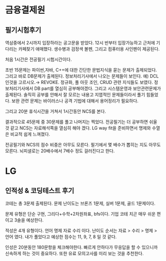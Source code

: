 # 금융결제원
## 필기시험후기

역삼중에서 2시까지 입장하라는 공고문을 받았다. 12시 반부터 입장가능하고 근처에 기다리는 카페찾기 애매했다. 생수병과 검정색 볼펜, 그리고 컴퓨터용 사인펜이 제공된다.

처음 1시간은 전공필기 시험시간이다. 

초반 15문제는 파이썬,자바, C++에 대한 간단한 문법지식을 묻는 문제가 출제되었다. 그리고 바로 DB문제가 출제된다. 정보처리기사에서 나오는 문제들이 보인다.  예) DCL 인것을 고르시오.→ REVOKE. 정규화, 풀 아웃 조인, CRUD 관련 지식들도 보였다. 정보처리기사에서 DB part를 열심히 공부해야겠다. 그리고 시스템운영과 보안관련문제가 출제된다. 솔직히 공부를 안해서 잘 모르는 내용고 지엽적인 문제들이라서 풀기 힘들었다. 보완 관련 문제는 바이러스나 공격 기법에 대해서 용어정리가 필요하다. 

그리고 20분 휴식시간을 거쳐서 1시간동안 NCS를 본다.

결과적으로 45문제 중 30문제를 풀고 나머지는 찍었다. 전공필기는 더 공부하면 쉬울 것 같고 NCS는 자료해석쪽을 열심히 해야 겠다. LG way fit을 준비하면서 명제와 수열은 비교적 쉽게 느껴졌다.

전공필기와 NCS의 점수 비중은 아무도 모른다. 필기에서 몇 배수가 뽑히는 지도 아무도 모른다. 뇌피셜로는 20배수에서 7배수 정도 걸러진다고 한다.

# LG
## 인적성 & 코딩테스트 후기
코테는 총 3문제 출제된다. 문제 난이도는 브론즈 1문제, 실버 1문제, 골드 1문제이다.

문제 유형은 단순 구현, 그리다+수학+2차원좌표, bfs이다. 기업 코테 치곤 매우 쉬운 편이고 3솔을 예상한다.

적성은 4개 유형이다. 언어 명제 자료 수리 이다. 난이도 순서는 자료 > 수리 > 명제 > 언어 였다.
내가 풀었다고 예상한 점수는 11, 9, 7, 8 일 것 같다.

인성은 20분동안 180문항을 체크해야한다. 빠르게 안하다가 무응답을 할 수  있으니까 신속하게 하는 것이 중요하다. 또한 유료 모의고사를 미리 보는 것을 추천한다.

